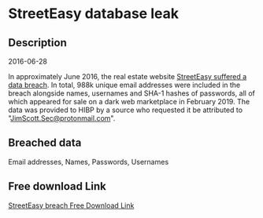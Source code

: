 # StreetEasy database leak

## Description

2016-06-28

In approximately June 2016, the real estate website <a href="https://therealdeal.com/2019/02/19/a-million-streeteasy-accounts-hacked/" target="_blank" rel="noopener">StreetEasy suffered a data breach</a>. In total, 988k unique email addresses were included in the breach alongside names, usernames and SHA-1 hashes of passwords, all of which appeared for sale on a dark web marketplace in February 2019. The data was provided to HIBP by a source who requested it be attributed to &quot;JimScott.Sec@protonmail.com&quot;.

## Breached data

Email addresses, Names, Passwords, Usernames

## Free download Link

[StreetEasy breach Free Download Link](https://tinyurl.com/2b2k277t)